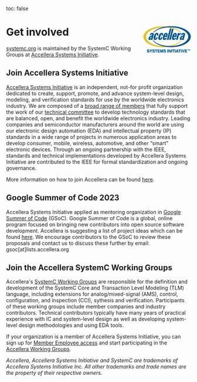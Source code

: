 toc: false

# Get involved <a href="https://accellera.org" target="_blank"><img style="float: right;" src="/images/logo_accellera.png"></a>

[systemc.org][5] is maintained by the SystemC Working Groups at [Accellera Systems Initiative][1].

## Join Accellera Systems Initiative

[Accellera Systems Initiative][1] is an independent, not-for profit organization dedicated to create, support, promote, and advance system-level design, modeling, and verification standards for use by the worldwide electronics industry. We are composed of a [broad range of members][2] that fully support the work of our [technical committee][3] to develop technology standards that are balanced, open, and benefit the worldwide electronics industry. Leading companies and semiconductor manufacturers around the world are using our electronic design automation (EDA) and intellectual property (IP) standards in a wide range of projects in numerous application areas to develop consumer, mobile, wireless, automotive, and other “smart” electronic devices. Through an ongoing partnership with the IEEE, standards and technical implementations developed by Accellera Systems Initiative are contributed to the IEEE for formal standardization and ongoing governance.

More information on how to join Accellera can be found [here][6].

## Google Summer of Code 2023

Accellera Systems Initiative applied as mentoring organization in [Google Summer of Code][8] (GSoC). Google Summer of Code is a global, online program focused on bringing new contributors into open source software development. Accellera is suggesting a list of project ideas which can be found [here][9]. We encourage contributors to the GSoC to review these proposals and contact us to discuss these further by email: gsoc[at]lists.accellera.org 

## Join the Accellera SystemC Working Groups

Accellera's [SystemC Working Groups][4] are responsible for the definition and development of the SystemC Core and Transaction Level Modeling (TLM) language, including extensions for analog/mixed-signal (AMS), control, configuration, and inspection (CCI), sythesis and verification. Participants of these working groups include member companies and industry contributors. Technical contributors typically have many years of practical experience with IC and system-level design as well as developing system-level design methodologies and using EDA tools.

If your organization is a member of Accellera Systems Initiative, you can sign up for [Member Employee access][7] and start participating in the [Accellera Working Groups][4].

*Accellera, Accellera Systems Initiative and SystemC are trademarks of Accellera Systems Initiative Inc. All other trademarks and trade names are the property of their respective owners.*


[1]: https://accellera.org
[2]: https://accellera.org/about/members
[3]: https://accellera.org/activities
[4]: https://www.accellera.org/activities/working-groups
[5]: https://systemc.org
[6]: https://www.accellera.org/about/join
[7]: https://workspace.accellera.org/site/login

[8]: https://summerofcode.withgoogle.com/
[9]: https://systemc.org/gsoc2023/s
